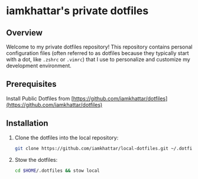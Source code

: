 # iamkhattar's private dotfiles

## Overview

Welcome to my private dotfiles repository! This repository contains personal configuration files (often referred to as dotfiles
because they typically start with a dot, like `.zshrc` or `.vimrc`) that I use to personalize and customize my development
environment. 

## Prerequisites

Install Public Dotfiles from [https://github.com/iamkhattar/dotfiles](https://github.com/iamkhattar/dotfiles)

## Installation

1. Clone the dotfiles into the local repository:

    ```bash
    git clone https://github.com/iamkhattar/local-dotfiles.git ~/.dotfiles/local
    ```
   
2. Stow the dotfiles:

    ```bash
    cd $HOME/.dotfiles && stow local
    ```